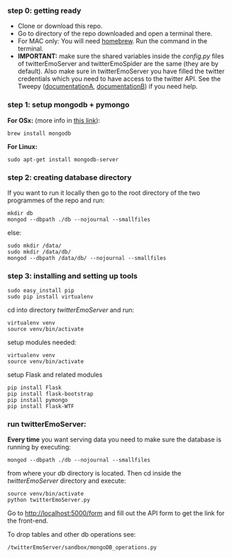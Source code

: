 ### step 0: getting ready
* Clone or download this repo.
* Go to directory of the repo downloaded and open a terminal there.
* For MAC only: You will need [homebrew](http://brew.sh/). Run the command in the terminal.
* __IMPORTANT:__ make sure the shared variables inside the _config.py_ files of twitterEmoServer and twitterEmoSpider are the same (they are by default). Also make sure in twitterEmoServer you have filled the twitter credentials which you need to have access to the twitter API. See the Tweepy ([documentationA](http://www.tweepy.org/), [documentationB](https://github.com/tweepy/tweepy)) if you need help.

### step 1: setup mongodb + pymongo
__For OSx:__ (more info in [this link](https://docs.mongodb.org/manual/tutorial/install-mongodb-on-os-x/)):
```
brew install mongodb
```
__For Linux:__
```
sudo apt-get install mongodb-server
```

### step 2: creating database directory
If you want to run it locally then go to the root directory of the two programmes of the repo and run:
```
mkdir db
mongod --dbpath ./db --nojournal --smallfiles
```
else:
```
sudo mkdir /data/
sudo mkdir /data/db/
mongod --dbpath /data/db/ --nojournal --smallfiles
```

### step 3: installing and setting up tools
```
sudo easy_install pip
sudo pip install virtualenv
```
cd into directory _twitterEmoServer_ and run:
```
virtualenv venv
source venv/bin/activate
```
setup modules needed:
```
virtualenv venv
source venv/bin/activate
```
setup Flask and related modules
```
pip install Flask
pip install flask-bootstrap
pip install pymongo
pip install Flask-WTF
```

### run twitterEmoServer:
__Every time__ you want serving data you need to make sure the database is running by executing:
```
mongod --dbpath ./db --nojournal --smallfiles
```
from where your _db_ directory is located. Then cd inside the _twitterEmoServer_ directory and execute:
```
source venv/bin/activate
python twitterEmoServer.py
```
Go to [http://localhost:5000/form](http://localhost:5000/form) and fill out the API form to get the link for the front-end.

To drop tables and other db operations see:
```
/twitterEmoServer/sandbox/mongoDB_operations.py
```
